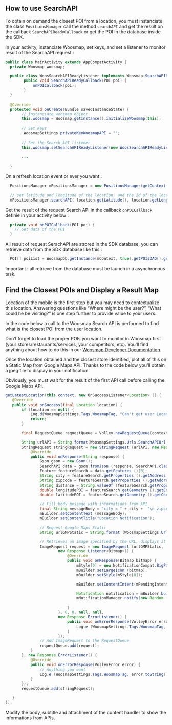 ﻿
## How to use SearchAPI 

To obtain on demand the closest POI from a location, you must instanciate the class `PositionsManager` call the method `searchAPI` and get the result on the callback `SearchAPIReadyCallback` or get the POI in the database inside the SDK. 

In your activity, instanciate Woosmap, set keys, and set a listener to monitor result of the SearchAPI request :

```java
public class MainActivity extends AppCompatActivity {
  private Woosmap woosmap;

  public class WoosSearchAPIReadyListener implements Woosmap.SearchAPIReadyListener {
        public void SearchAPIReadyCallback(POI poi) {
            onPOICallback(poi);
        }
  }
  
  @Override
  protected void onCreate(Bundle savedInstanceState) {
       // Instanciate woosmap object
       this.woosmap = Woosmap.getInstance().initializeWoosmap(this);
       
       // Set Keys
        WoosmapSettings.privateKeyWoosmapAPI = "";
       
       // Set the Search API listener 
       this.woosmap.setSearchAPIReadyListener(new WoosSearchAPIReadyListener());
       
       ...
       
  }
```
On a refresh location event or ever you want :

```java
  PositionsManager mPositionsManager = new PositionsManager(getContext(), WoosmapDb.getInstance(getContext(), true));
  
  // set latitude and longitude of the location, and the id of the location if you want to update a location in database of the SDK or you can set to 0 for the id location.
  mPositionsManager.searchAPI( location.getLatitude(), location.getLongitude(), location.getLocationId() );
```


Get the result of the request Search API in the callback `onPOICallback` definie in your activity below :

```java
  private void onPOICallback(POI poi) {
    // Get data of the POI
  }
```

All result of request SerachAPI are strored in the SDK database, you can retrieve data from the SDK database like this : 
```java
  POI[] poiList = WoosmapDb.getInstance(mContext, true).getPOIsDAO().getAllPOIs();
```
Important :  all retrieve from the database must be launch in a asynchronous task. 

  

## Find the Closest POIs and Display a Result Map

Location of the mobile is the first step but you may need to contextualize this location. Answering questions like “Where might be the user?”, “What could he be visiting?” is one step further to provide value to your users.

In the code below a call to the Woosmap Search API is performed to find what is the closest POI from the user location.

Don’t forget to load the proper POIs you want to monitor in Woosmap first (your stores/restaurants/services, your competitors, etc). You’ll find anything about how to do this in our [Woosmap Developer Documentation](https://developers.woosmap.com/get-started).

 
Once the location obtained and the closest store identified, plot all of this on a Static Map from Google Maps API. Thanks to the code below you’ll obtain a jpeg file to display in your notification.

Obviously, you must wait for the result of the first API call before calling the Google Maps API.

 ```java
getLatestLocation(this.context, new OnSuccessListener<Location> () {
    @Override
    public void onSuccess(final Location location) {
        if (location == null) {
            Log.d(WoosmapSettings.Tags.WoosmapTag, "Can't get user Location");
            return;
        }

        final RequestQueue requestQueue = Volley.newRequestQueue(context);

        String urlAPI = String.format(WoosmapSettings.Urls.SearchAPIUrl, WoosmapSettings.privateKeySearchAPI, location.getLatitude(), location.getLongitude ());
        StringRequest stringRequest = new StringRequest (urlAPI, new Response.Listener<String>() {
            @Override
            public void onResponse(String response) {
                Gson gson = new Gson();
                SearchAPI data = gson.fromJson (response, SearchAPI.class);
                Feature featureSearch = data.getFeatures ()[0];
                String city = featureSearch.getProperties ().getAddress ().getCity ();
                String zipcode = featureSearch.getProperties ().getAddress ().getZipcode ();
                String distance = String.valueOf (featureSearch.getProperties ().getDistance ());
                double longitudePOI = featureSearch.getGeometry ().getCoordinates ()[0];
                double latitudePOI = featureSearch.getGeometry ().getCoordinates ()[1];

                // Fill body message with informations from API
                final String messageBody = "city = " + city +  "\n zipcode = " + zipcode + "\n distance = " + distance;
                mBuilder.setContentText (messageBody);
                mBuilder.setContentTitle("Location Notification");

                // Request Google Maps Static
                String urlGMPStatic = String.format (WoosmapSettings.Urls.GoogleMapStaticUrl,String.valueOf (location.getLatitude ()),String.valueOf (location.getLongitude ()),String.valueOf (latitudePOI),String.valueOf (longitudePOI),WoosmapSettings.privateKeyGMPStatic);

                // Retrieves an image specified by the URL, displays it in the UI.
                ImageRequest request = new ImageRequest (urlGMPStatic,
                        new Response.Listener<Bitmap>() {
                            @Override
                            public void onResponse(Bitmap bitmap) {
                                mStyle[0] = new NotificationCompat.BigPictureStyle().bigPicture(bitmap);
                                mBuilder.setLargeIcon (bitmap);
                                mBuilder.setStyle(mStyle[0]);

                                mBuilder.setContentIntent(mPendingIntent);

                                Notification notification = mBuilder.build();
                                mNotificationManager.notify(new Random ().nextInt(20), notification);

                            }
                        }, 0, 0, null, null,
                        new Response.ErrorListener() {
                            public void onErrorResponse(VolleyError error) {
                                Log.e (WoosmapSettings.Tags.WoosmapTag, error.toString() + " maps.google.com");
                            }
                        });
                // Add ImageRequest to the RequestQueue
                requestQueue.add(request);
            }
        }, new Response.ErrorListener() {
            @Override
            public void onErrorResponse(VolleyError error) {
                // Anything you want
                Log.e (WoosmapSettings.Tags.WoosmapTag, error.toString() + " search API");
            }
        });
        requestQueue.add(stringRequest);

    }
}); 
```

Modify the body, subtitle and attachment of the content handler to show the informations from APIs.
